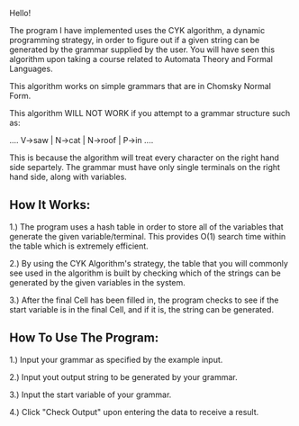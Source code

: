 Hello!

The program I have implemented uses the CYK algorithm, a dynamic programming strategy,
in order to figure out if a given string can be generated by the grammar supplied by the
user. You will have seen this algorithm upon taking a course related to Automata Theory
and Formal Languages.

This algorithm works on simple grammars that are in Chomsky Normal Form.

This algorithm WILL NOT WORK if you attempt to a grammar structure such as:

....
V->saw |
N->cat |
N->roof |
P->in
....

This is because the algorithm will treat every character on the right hand side separtely.
The grammar must have only single terminals on the right hand side, along with variables.

How It Works:
-------------

1.) The program uses a hash table in order to store all of the variables that
	generate the given variable/terminal. This provides O(1) search time within
	the table which is extremely efficient.

2.) By using the CYK Algorithm's strategy, the table that you will commonly see used
	in the algorithm is built by checking which of the strings can be generated by the 
	given variables in the system.
	
3.) After the final Cell has been filled in, the program checks to see if the start variable 
	is in the final Cell, and if it is, the string can be generated.
	
How To Use The Program:
-----------------------

1.) Input your grammar as specified by the example input.

2.) Input yout output string to be generated by your grammar. 

3.) Input the start variable of your grammar.

4.) Click "Check Output" upon entering the data to receive a result.
